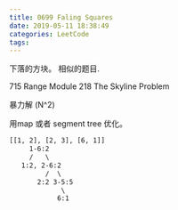 ```yaml
---
title: 0699 Faling Squares
date: 2019-05-11 18:38:49
categories: LeetCode
tags:
---
```


下落的方块。 相似的题目. 

715 Range Module
218 The Skyline Problem

暴力解 (N^2)

用map 或者 segment tree 优化。

```txt
[[1, 2], [2, 3], [6, 1]]
     1-6:2  
     /   \
   1:2, 2-6:2     
         /  \     
       2:2 3-5:5         
             \          
            6:1

```
